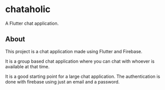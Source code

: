 # chataholic

A Flutter chat application.

## About

This project is a chat application made using Flutter and Firebase.

It is a group based chat application where you can chat with whoever is available at that time.

It is a good starting point for a large chat application. The authentication is done with firebase using just an email and a password.


